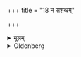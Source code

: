 +++
title = "18 न सशब्दम्"

+++

<details><summary>मूलम्</summary>

न सशब्दम् १८
</details>

<details><summary>Oldenberg</summary>

18. Nor uttering a sound,
</details>
